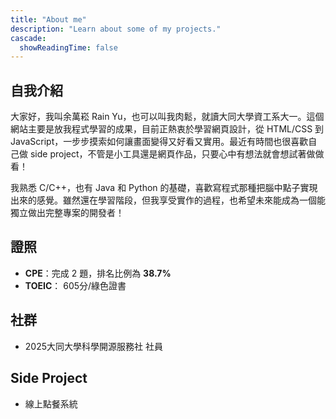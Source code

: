 ```yaml
---
title: "About me"
description: "Learn about some of my projects."
cascade:
  showReadingTime: false
---
```

## 自我介紹

大家好，我叫余萬崧 Rain Yu，也可以叫我肉鬆，就讀大同大學資工系大一。這個網站主要是放我程式學習的成果，目前正熱衷於學習網頁設計，從 HTML/CSS 到 JavaScript，一步步摸索如何讓畫面變得又好看又實用。最近有時間也很喜歡自己做 side project，不管是小工具還是網頁作品，只要心中有想法就會想試著做做看！

我熟悉 C/C++，也有 Java 和 Python 的基礎，喜歡寫程式那種把腦中點子實現出來的感覺。雖然還在學習階段，但我享受實作的過程，也希望未來能成為一個能獨立做出完整專案的開發者！

## 證照

- **CPE**：完成 2 題，排名比例為 **38.7%**
- **TOEIC**： 605分/綠色證書


## 社群

- 2025大同大學科學開源服務社 社員

## Side Project

- 線上點餐系統
